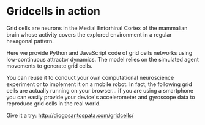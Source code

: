 # Gridcells in action

Grid cells are neurons in the Medial Entorhinal Cortex of the mammalian brain whose activity covers the explored environment in a regular hexagonal pattern.

Here we provide Python and JavaScript code of grid cells networks using low-continuous attractor dynamics. The model relies on the simulated agent movements to generate grid cells.

You can reuse it to conduct your own computational neuroscience experiment or to implement it on a mobile robot. In fact, the following grid cells are actually running on your browser... if you are using a smartphone you can easily provide your device's accelerometer and gyroscope data to reproduce grid cells in the real world.


Give it a try:
http://diogosantospata.com/gridcells/
